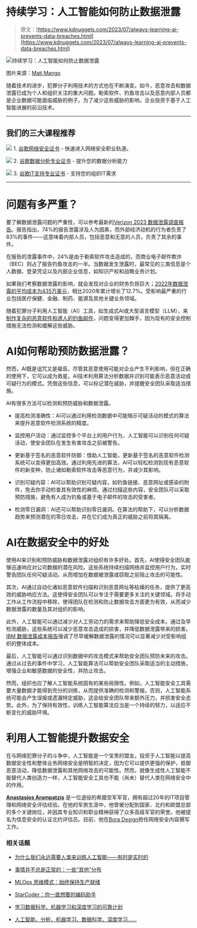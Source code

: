 # 持续学习：人工智能如何防止数据泄露

> 原文：[https://www.kdnuggets.com/2023/07/always-learning-ai-prevents-data-breaches.html](https://www.kdnuggets.com/2023/07/always-learning-ai-prevents-data-breaches.html)

![持续学习：人工智能如何防止数据泄露](../Images/2cfa7691429420075b04a91a6bfb7ebf.png)

图片来源：[Mati Mango](https://www.pexels.com/photo/numbers-projected-on-face-5952651/)

随着技术的进步，犯罪分子利用技术的方式也在不断演变。如今，恶意攻击和数据泄露已成为个人和组织关注的重大问题。勒索软件、钓鱼攻击以及恶意内部人员都是企业数据可能面临威胁的例子。为了减少这些威胁的影响，企业投资于基于人工智能进展的前沿技术。

* * *

## 我们的三大课程推荐

![](../Images/0244c01ba9267c002ef39d4907e0b8fb.png) 1\. [谷歌网络安全证书](https://www.kdnuggets.com/google-cybersecurity) - 快速进入网络安全职业轨道。

![](../Images/e225c49c3c91745821c8c0368bf04711.png) 2\. [谷歌数据分析专业证书](https://www.kdnuggets.com/google-data-analytics) - 提升您的数据分析能力

![](../Images/0244c01ba9267c002ef39d4907e0b8fb.png) 3\. [谷歌IT支持专业证书](https://www.kdnuggets.com/google-itsupport) - 支持您的组织IT需求

* * *

# 问题有多严重？

要了解数据泄露问题的严重性，可以参考最新的[Verizon 2023 数据泄露调查报告](https://www.verizon.com/business/resources/reports/dbir/)。报告指出，74%的报告泄露涉及人为因素，而外部经济动机的行为者负责了83%的事件——这意味着内部人员，包括恶意和无意的人员，负责了其余的事件。

在报告的泄露事件中，24%是由于勒索软件攻击造成的，而商业电子邮件欺诈（BEC）则占了报告钓鱼攻击的一半。当数据发生泄露时，最常见的三类信息是个人数据、登录凭证以及内部企业信息，如知识产权和战略业务计划。

如果我们考察数据泄露的影响，就会发现对企业的财务负担巨大；[2022年数据泄露的平均成本为435万美元](https://www.ibm.com/reports/data-breach)，相比2020年累计增长了12.7%。受影响最严重的行业包括医疗保健、金融、制药、能源及其他关键业务领域。

随着犯罪分子利用人工智能（AI）工具，如生成式AI或大型语言模型（LLM），来[制作复杂的恶意软件和诱人的钓鱼邮件](https://www.cyberhaven.com/blog/overview-chatgpt-security-concerns/)，问题变得更加棘手，因为现有的安全控制措施无法检测和缓解这些威胁。

# AI如何帮助预防数据泄露？

然而，AI既是诅咒又是福音。尽管其恶意使用可能对企业产生不利影响，但在正确的使用下，它可以成为救星。AI技术利用算法分析数据并识别可能表示恶意活动或可疑行为的模式。凭借这些信息，可以标记潜在威胁，并提醒安全团队采取适当措施。

AI有很多方法可以检测和预防威胁和数据泄露。

+   提高检测准确性：AI可以通过利用检测数据中可能暗示可疑活动的模式的算法来提升恶意软件检测系统的精度。

+   监控用户活动：通过监控多个平台上的用户行为，人工智能可以识别任何可疑活动，使安全团队在发生有害攻击之前被警告。

+   更新基于签名的恶意软件防御：借助人工智能，更新基于签名的恶意软件检测系统可以变得更加高效。通过利用先进的算法，AI可以轻松检测到现有恶意软件的新变种，防止诸如勒索软件攻击等恶意行为，并减少其影响。

+   识别可疑内容：AI可以帮助识别可疑内容，如钓鱼链接、恶意网址或感染的附件，免去你手动检查其有效性的麻烦。通过扫描这些内容，安全团队可以采取预防措施，避免有人成为钓鱼或基于电子邮件的攻击的受害者。

+   检测零日漏洞：AI还可以帮助识别零日漏洞。在算法的帮助下，可以分析数据趋势来预测潜在的零日攻击，并在它们成为真正的威胁之前将其隔离。

# AI在数据安全中的好处

使用AI来识别和预防威胁和数据泄露对组织有许多好处。首先，AI使得安全团队能够迅速响应对公司数据的潜在风险。这些系统持续扫描网络并监控用户行为，实时警告团队任何可疑活动，从而增加在数据被泄露或窃取之前阻止攻击的可能性。

其次，AI通过自动化诸如恶意软件扫描和识别恶意网址等枯燥的任务，提供了更高效的威胁响应方法。这使得安全团队可以专注于需要更多关注的关键领域。将手动工作从工作流程中移除，使得团队在检测和防止数据攻击方面更为有效，从而减少数据泄露的数量及其对组织的影响。

此外，人工智能可以通过减少对人工劳动力的需求来帮助降低安全成本。通过及早检测威胁，这些系统可以减少恶意攻击造成的损害，并降低数据泄露带来的损害。[IBM 数据泄露成本报告](https://www.ibm.com/reports/data-breach)强调了尽早缓解数据泄露的情况可以显著减少对受影响组织的整体成本。

最后，人工智能可以通过识别数据中的攻击模式来帮助安全团队预防未来的攻击。通过从过去的事件中学习，人工智能算法可以帮助安全团队采取适当的主动措施，增强企业和敏感数据的安全性，并防止攻击。

然而，组织也应了解人工智能系统固有的某些局限性。例如，人工智能安全工具需要大量数据才能得到充分的训练，从而提供准确的检测和警报。否则，人工智能系统可能会产生误报或遗漏特定威胁，这会给安全团队带来额外压力，并损害安全态势。此外，为了保持有效性，训练人工智能算法应当是一个持续的努力，以适应不断变化的威胁环境。

# 利用人工智能提升数据安全

在与网络犯罪分子的斗争中，人工智能是一个宝贵的盟友。投资于人工智能以提高数据安全性和整体业务网络安全是明智的决定，因为它可以提供更强的保护，抵御恶意活动，降低数据泄露和其他网络攻击的可能性。然而，就像生成性人工智能不能替代人类创造力一样，人工智能安全工具也不能（尚未）替代人类在网络安全中的作用。

**[Anastasios Arampatzis](https://www.linkedin.com/in/anastasiosarampatzis/)** 是一位退役的希腊空军军官，拥有超过20年的IT项目管理和网络安全评估经验。在他的军旅生涯中，他曾被分配到国家、北约和欧盟总部的多个关键岗位，并因其专业知识和职业精神获得了众多高级军官的荣誉。他被提名为信息安全的认证北约评估员。目前，他在[Bora Design](https://www.welcometobora.com/)担任网络安全内容撰写工作。

### 相关话题

+   [为什么我们永远需要人类来训练人工智能——有时是实时的](https://www.kdnuggets.com/2021/12/why-we-need-humans-training-ai.html)

+   [事情并不总是正常的：一些“其他”分布](https://www.kdnuggets.com/2023/01/things-arent-always-normal-distributions.html)

+   [MLOps 思维模式：始终保持生产就绪](https://www.kdnuggets.com/2023/07/mlops-mindset-always-productionready.html)

+   [StarCoder：你一直想要的编码助手](https://www.kdnuggets.com/2023/05/starcoder-coding-assistant-always-wanted.html)

+   [学习数据科学、机器学习和深度学习的可靠计划](https://www.kdnuggets.com/2023/01/mwiti-solid-plan-learning-data-science-machine-learning-deep-learning.html)

+   [人工智能、分析、机器学习、数据科学、深度学习……](https://www.kdnuggets.com/2021/12/developments-predictions-ai-machine-learning-data-science-research.html)
